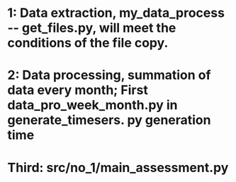 # 1: Data extraction, my_data_process -- get_files.py, will meet the conditions of the file copy.
# 2: Data processing, summation of data every month; First data_pro_week_month.py in generate_timesers. py generation time
# Third: src/no_1/main_assessment.py

